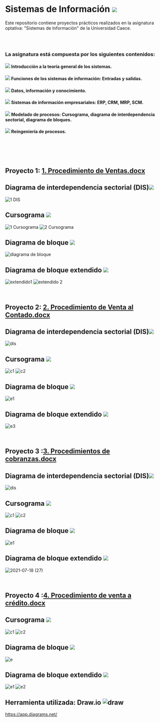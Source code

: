 # Sistemas de Información <img src="https://img.icons8.com/cotton/60/000000/information-pyramid.png"/>

Este repositorio contiene proyectos prácticos realizados en la asignatura optativa: "Sistemas de Información" de la Universidad Caece.
###  ‎ ‎ ‎ ‎ ‎

### La asignatura está compuesta por los siguientes contenidos:
#### <img src="https://img.icons8.com/plumpy/15/000000/sphere.png"/>  Introducción a la teoría general de los sistemas.
#### <img src="https://img.icons8.com/plumpy/15/000000/sphere.png"/>  Funciones de los sistemas de información: Entradas y salidas.
#### <img src="https://img.icons8.com/plumpy/15/000000/sphere.png"/>  Datos, información y conocimiento.
#### <img src="https://img.icons8.com/plumpy/15/000000/sphere.png"/>  Sistemas de información empresariales: ERP, CRM, MRP, SCM.
#### <img src="https://img.icons8.com/plumpy/15/000000/sphere.png"/>  Modelado de procesos: Cursograma, diagrama de interdependencia sectorial, diagrama de bloques.
#### <img src="https://img.icons8.com/plumpy/15/000000/sphere.png"/>  Reingeniería de procesos.
###  ‎ ‎ 



‎      ‏‏‎
## Proyecto 1: [1. Procedimiento de Ventas.docx](https://github.com/agustinrp/Sistemas_de_Informacion/files/6837053/1.Procedimiento.de.Ventas.docx)
## Diagrama de interdependencia sectorial (DIS)<img src="https://img.icons8.com/carbon-copy/50/000000/serial-tasks.png"/>
![1 DIS](https://user-images.githubusercontent.com/58674979/126084392-48fe988e-e6de-4ed8-bf18-159225f587ec.png)

## Cursograma <img src="https://img.icons8.com/dusk/40/000000/workflow.png"/>
![1 Cursograma](https://user-images.githubusercontent.com/58674979/126084663-b5e7119e-f2ff-4075-87b8-2d693e3e1dd0.png)
![2 Cursograma](https://user-images.githubusercontent.com/58674979/126084671-71e6bcff-2484-4548-a3a9-0367608f8c5d.png)

## Diagrama de bloque <img src="https://img.icons8.com/dotty/40/000000/activity-feed.png"/>
![diagrama de bloque](https://user-images.githubusercontent.com/58674979/126084980-bbd23274-5dfa-4502-93a0-9a51f05f95a1.png)

## Diagrama de bloque extendido <img src="https://img.icons8.com/dotty/40/000000/activity-grid.png"/>
![extendido1](https://user-images.githubusercontent.com/58674979/126085064-5afb2809-eae9-42c6-8df5-f0e5daece718.png)
![extendido 2](https://user-images.githubusercontent.com/58674979/126085079-450e7de4-3460-42ea-9193-e7851eb411e3.png)


‎      ‏‏‎
## Proyecto 2: [2. Procedimiento de Venta al Contado.docx](https://github.com/agustinrp/Sistemas_de_Informacion/files/6837055/2.Procedimiento.de.Venta.al.Contado.docx)
## Diagrama de interdependencia sectorial (DIS)<img src="https://img.icons8.com/carbon-copy/50/000000/serial-tasks.png"/>
![dis](https://user-images.githubusercontent.com/58674979/126085394-c8db9b09-69c9-4cbb-80cb-2ad74278fdf2.png)

## Cursograma <img src="https://img.icons8.com/dusk/40/000000/workflow.png"/>
![c1](https://user-images.githubusercontent.com/58674979/126085442-aacbc7df-eddf-4eab-80f7-63d96f2c99b2.png)
![c2](https://user-images.githubusercontent.com/58674979/126085453-89bfffbb-2351-4073-81b3-5168e41b7caa.png)

## Diagrama de bloque <img src="https://img.icons8.com/dotty/40/000000/activity-feed.png"/>
![e1](https://user-images.githubusercontent.com/58674979/126085459-e9c71b04-ffd3-438d-9ce8-23816f47f808.png)

## Diagrama de bloque extendido <img src="https://img.icons8.com/dotty/40/000000/activity-grid.png"/>
![e3](https://user-images.githubusercontent.com/58674979/126085466-d924ceb4-666e-409b-a6a6-6295a1ed74db.png)


‎      ‏‏‎
## Proyecto 3 :[3. Procedimientos de cobranzas.docx](https://github.com/agustinrp/Sistemas_de_Informacion/files/6837060/3.Procedimientos.de.cobranzas.docx)
## Diagrama de interdependencia sectorial (DIS)<img src="https://img.icons8.com/carbon-copy/50/000000/serial-tasks.png"/>
![dis](https://user-images.githubusercontent.com/58674979/126086370-5e60768c-d372-4fa9-91d7-8d9c4f241170.png)

## Cursograma <img src="https://img.icons8.com/dusk/40/000000/workflow.png"/>
![c1](https://user-images.githubusercontent.com/58674979/126086392-189ef497-83b0-4e38-a845-ccaf2857576a.png)
![c2](https://user-images.githubusercontent.com/58674979/126086401-d1a42d3e-983a-4b64-b5cf-0f74fbd8b2fb.png)

## Diagrama de bloque <img src="https://img.icons8.com/dotty/40/000000/activity-feed.png"/>
![e1](https://user-images.githubusercontent.com/58674979/126086413-9b1df8fd-5414-45fc-8a44-1575c9bbe3b6.png)

## Diagrama de bloque extendido <img src="https://img.icons8.com/dotty/40/000000/activity-grid.png"/>
![2021-07-18 (27)](https://user-images.githubusercontent.com/58674979/126086601-eb3507f1-4ecd-4113-a63a-ed2962d45ead.png)


‎      ‏‏‎
## Proyecto 4 :[4. Procedimiento de venta a crédito.docx](https://github.com/agustinrp/Sistemas_de_Informacion/files/6837061/4.Procedimiento.de.venta.a.credito.docx)
## Cursograma <img src="https://img.icons8.com/dusk/40/000000/workflow.png"/>
![c1](https://user-images.githubusercontent.com/58674979/126086788-c26a1b53-9ed1-429e-9f77-0063195bd21b.png)
![c2](https://user-images.githubusercontent.com/58674979/126086801-98b5f9be-2cfc-40f6-bf26-a0a763ccb6cd.png)


## Diagrama de bloque <img src="https://img.icons8.com/dotty/40/000000/activity-feed.png"/>
![e](https://user-images.githubusercontent.com/58674979/126086818-cec0f190-7f76-495a-82e8-f990aa0811cc.png)


## Diagrama de bloque extendido <img src="https://img.icons8.com/dotty/40/000000/activity-grid.png"/>
![e1](https://user-images.githubusercontent.com/58674979/126086834-1caa31bf-208d-4aa9-97aa-eb1d9e1b854b.png)
![e2](https://user-images.githubusercontent.com/58674979/126086838-fd906fc8-20d8-4602-85b9-aa8dfc70c564.png)


## Herramienta utilizada: Draw.io ![draw](https://user-images.githubusercontent.com/58674979/126081442-e83d9ccc-14c9-4ff8-8dc5-9f300be169f0.png)
https://app.diagrams.net/
